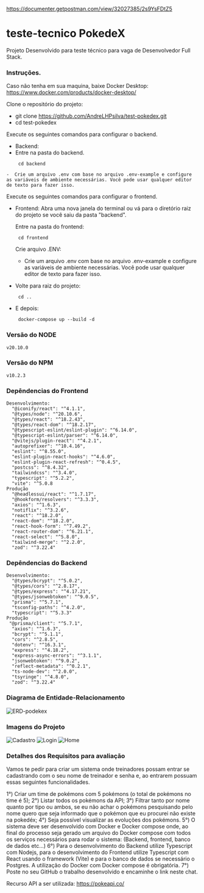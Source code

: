 https://documenter.getpostman.com/view/32027385/2s9YsFDtZ5

# teste-tecnico PokedeX

Projeto Desenvolvido para teste técnico para vaga de Desenvolvedor Full Stack.

### Instruções.

Caso não tenha em sua maquina, baixe Docker Desktop:
   https://www.docker.com/products/docker-desktop/

Clone o repositório do projeto:
-  git clone https://github.com/AndreLHPsilva/test-pokedex.git
-  cd test-pokedex

Execute os seguintes comandos para configurar o backend.
-  Backend:
  -  Entre na pasta do backend.
      ```
       cd backend
      ```
    -  Crie um arquivo .env com base no arquivo .env-example e configure as variáveis de ambiente necessárias. Você pode usar qualquer editor de texto para fazer isso.

Execute os seguintes comandos para configurar o frontend.
-  Frontend:
  Abra uma nova janela do terminal ou vá para o diretório raiz do projeto se você saiu da pasta "backend".

    Entre na pasta do frontend:
      ```
       cd frontend
      ```
    Crie arquivo .ENV:
      -  Crie um arquivo .env com base no arquivo .env-example e configure as variáveis de ambiente necessárias. Você pode usar qualquer editor de texto para fazer isso.

-  Volte para raiz do projeto:
    ```
     cd ..
    ```
- E depois:
    ```
     docker-compose up --build -d
    ```

### Versão do NODE   
    v20.10.0
### Versão do NPM   
    v10.2.3
    
### Depêndencias do Frontend
    Desenvolvimento: 
      "@iconify/react": "^4.1.1",
      "@types/node": "^20.10.6",
      "@types/react": "^18.2.43",
      "@types/react-dom": "^18.2.17",
      "@typescript-eslint/eslint-plugin": "^6.14.0",
      "@typescript-eslint/parser": "^6.14.0",
      "@vitejs/plugin-react": "^4.2.1",
      "autoprefixer": "^10.4.16",
      "eslint": "^8.55.0",
      "eslint-plugin-react-hooks": "^4.6.0",
      "eslint-plugin-react-refresh": "^0.4.5",
      "postcss": "^8.4.32",
      "tailwindcss": "^3.4.0",
      "typescript": "^5.2.2",
      "vite": "^5.0.8
    Produção
      "@headlessui/react": "^1.7.17",
      "@hookform/resolvers": "^3.3.3",
      "axios": "^1.6.3",
      "notiflix": "^3.2.6",
      "react": "^18.2.0",
      "react-dom": "^18.2.0",
      "react-hook-form": "^7.49.2",
      "react-router-dom": "^6.21.1",
      "react-select": "^5.8.0",
      "tailwind-merge": "^2.2.0",
      "zod": "^3.22.4"
### Depêndencias do Backend
    Desenvolvimento: 
      "@types/bcrypt": "^5.0.2",
      "@types/cors": "^2.8.17",
      "@types/express": "^4.17.21",
      "@types/jsonwebtoken": "^9.0.5",
      "prisma": "^5.7.1",
      "tsconfig-paths": "^4.2.0",
      "typescript": "^5.3.3"
    Produção
     "@prisma/client": "^5.7.1",
      "axios": "^1.6.3",
      "bcrypt": "^5.1.1",
      "cors": "^2.8.5",
      "dotenv": "^16.3.1",
      "express": "^4.18.2",
      "express-async-errors": "^3.1.1",
      "jsonwebtoken": "^9.0.2",
      "reflect-metadata": "^0.2.1",
      "ts-node-dev": "^2.0.0",
      "tsyringe": "^4.8.0",
      "zod": "^3.22.4"
     
### Diagrama de Entidade-Relacionamento
![ERD-podekex](https://github.com/AndreLHPsilva/test-pokedex/assets/112219645/c74b951b-28d2-404a-9ca4-dafa4f39bd55)

### Imagens do Projeto
![Cadastro](https://github.com/AndreLHPsilva/test-pokedex/assets/112219645/8e2b8d16-4ac3-4fd1-ab5a-901c3b474618)
![Login](https://github.com/AndreLHPsilva/test-pokedex/assets/112219645/b3bf30c6-f2bb-468c-8284-64e66bf74500)
![Home](https://github.com/AndreLHPsilva/test-pokedex/assets/112219645/f7a92d01-a56f-48c0-86d5-ddf8fab7567e)

### Detalhes dos Requisitos para avaliação
Vamos te pedir para criar um sistema onde treinadores possam entrar se cadastrando com o seu nome de treinador e senha e, ao entrarem possuam essas seguintes funcionalidades.

1°) Criar um time de pokémons com 5 pokémons (o total de pokémons no time é 5);
2°) Listar todos os pokémons da API;
3°) Filtrar tanto por nome quanto por tipo ou ambos, se eu não achar o pokémons pesquisando pelo nome quero que seja informado que o pokémon que eu procurei não existe na pokedéx;
4°) Seja possível visualizar as evoluções dos pokémons.
5°) O sistema deve ser desenvolvido com Docker e Docker compose onde, ao final do processo seja gerado um arquivo do Docker compose com todos os serviços necessários para rodar o sistema: (Backend, frontend, banco de dados etc...)
6°) Para o desenvolvimento do Backend utilize Typescript com Nodejs, para o desenvolvimento do Frontend utilize Typescript com React usando o framework (Vite) e para o banco de dados se necessário o Postgres. A utilização do Docker com Docker compose é obrigatória.
7°) Poste no seu GitHub o trabalho desenvolvido e encaminhe o link neste chat.

Recurso API a ser utilizada: https://pokeapi.co/


